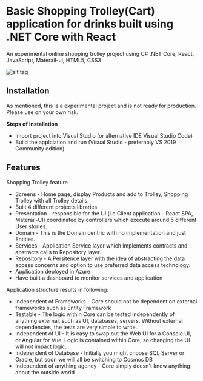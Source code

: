 ﻿# Basic Shopping Trolley(Cart) application for drinks built using .NET Core with React
An experimental online shopping trolley project using C# .NET Core, React, JavaScript, Materail-ui, HTML5, CSS3

![alt tag](https://raw.githubusercontent.com/mrjcka/Simple-.NET-MVC-5-Shopping-Cart/master/demo.PNG)

## Installation

As mentioned, this is a experimental project and is not ready for production. Please use on your own risk.

**Steps of installation**
- Import project into Visual Studio (or alternative IDE Visual Studio Code)
- Build the applciation and run (Visual Studio - preferably VS 2019 Community edition)

## Features
Shopping Trolley feature
- Screens - Home page, display Products and add to Trolley, Shopping Trolley with all Trolley details.
- Built 4 different projects libraries
- Presentation - responsible for the UI (i.e Client application - React SPA, Materail-UI) coordinated by controllers which execute around 5 different User stories.
- Domain - This is the Domain centric with no implementation and just Entities.
- Services - Application Service layer which implements contracts and abstracts calls to Repository layer.
- Repository - A Persitence layer with the idea of abstracting the data access concerns and option to use preferred data access technology. 
- Application deployed in Azure
- Have built a dashboard to monitor services and application

Application structure results in following:
- Independent of Frameworks - Core should not be dependent on external frameworks such as Entity Framework
- Testable - The logic within Core can be tested independently of anything external, such as UI, databases, servers. Without external dependencies, the tests are very simple to write.
- Independent of UI - It is easy to swap out the Web UI for a Console UI, or Angular for Vue. Logic is contained within Core, so changing the UI will not impact logic.
- Independent of Database - Initially you might choose SQL Server or Oracle, but soon we will all be switching to Cosmos DB
- Independent of anything agency - Core simply doesn't know anything about the outside world
